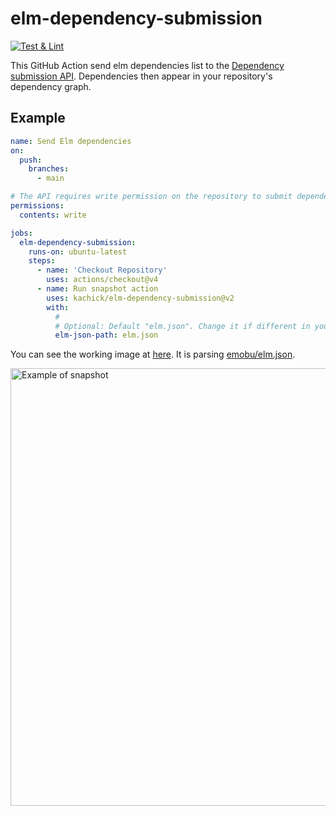 # elm-dependency-submission

[![Test & Lint](https://github.com/kachick/elm-dependency-submission/actions/workflows/ci.yml/badge.svg?branch=main)](https://github.com/kachick/elm-dependency-submission/actions/workflows/ci.yml)

This GitHub Action send elm dependencies list to the [Dependency submission API](https://docs.github.com/en/code-security/supply-chain-security/understanding-your-software-supply-chain/using-the-dependency-submission-api). Dependencies then appear in your repository's dependency graph.

## Example

```yaml
name: Send Elm dependencies
on:
  push:
    branches:
      - main

# The API requires write permission on the repository to submit dependencies
permissions:
  contents: write

jobs:
  elm-dependency-submission:
    runs-on: ubuntu-latest
    steps:
      - name: 'Checkout Repository'
        uses: actions/checkout@v4
      - name: Run snapshot action
        uses: kachick/elm-dependency-submission@v2
        with:
          #
          # Optional: Default "elm.json". Change it if different in your repository
          elm-json-path: elm.json
```

You can see the working image at [here](https://github.com/kachick/elm-dependency-submission/network/dependencies). It is parsing [emobu/elm.json](https://github.com/mobu-of-the-world/emobu/blob/main/elm.json).

<img src="./assets/snapshot.png?raw=true" alt="Example of snapshot" width=700>
